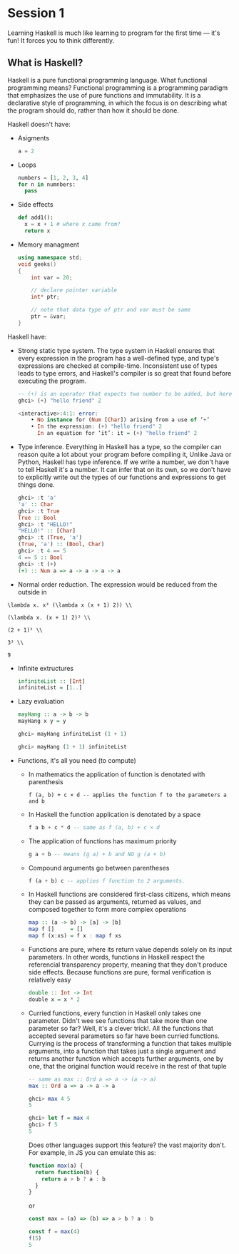 # Session 1

Learning Haskell is much like learning to program for the first time — it's fun! It forces you to think differently.

## What is Haskell?

Haskell is a pure functional programming language. What functional programming means?
Functional programming is a programming paradigm that emphasizes the use of pure functions and immutability.
It is a declarative style of programming, in which the focus is on describing what the program should do,
rather than how it should be done.

Haskell doesn't have:

- Asigments

  ```python
  a = 2
  ```

- Loops

  ```python
  numbers = [1, 2, 3, 4]
  for n in numnbers:
    pass
  ```

- Side effects

  ```python
  def add1():
    x = x + 1 # where x came from?
    return x
  ```

- Memory managment

  ```cpp
  using namespace std;
  void geeks()
  {
      int var = 20;

      // declare pointer variable
      int* ptr;

      // note that data type of ptr and var must be same
      ptr = &var;
  }
  ```

Haskell have:

- Strong static type system. The type system in Haskell ensures that every expression in the program has a well-defined type, and type's expressions are checked at compile-time. Inconsistent use of types leads to type errors, and Haskell's compiler is so great that found before executing the program.

  ```haskell
  -- (+) is an operator that expects two number to be added, but here, one of it's parameters is a string.
  ghci> (+) "hello friend" 2

  <interactive>:4:1: error:
      • No instance for (Num [Char]) arising from a use of ‘+’
      • In the expression: (+) "hello friend" 2
        In an equation for ‘it’: it = (+) "hello friend" 2
  ```

- Type inference. Everything in Haskell has a type, so the compiler can reason quite a lot about your program before compiling it, Unlike Java or Python, Haskell has type inference. If we write a number, we don't have to tell Haskell it's a number. It can infer that on its own, so we don't have to explicitly write out the types of our functions and expressions to get things done.

  ```haskell
  ghci> :t 'a'  
  'a' :: Char  
  ghci> :t True  
  True :: Bool  
  ghci> :t "HELLO!"  
  "HELLO!" :: [Char]  
  ghci> :t (True, 'a')  
  (True, 'a') :: (Bool, Char)  
  ghci> :t 4 == 5  
  4 == 5 :: Bool
  ghci> :t (+) 
  (+) :: Num a => a -> a -> a -> a
  ```

- Normal order reduction. The expression would be reduced from the outside in

```text
\lambda x. x² (\lambda x (x + 1) 2)) \\

(\lambda x. (x + 1) 2)² \\

(2 + 1)² \\

3² \\

9
```

- Infinite extructures

  ```haskell
  infiniteList :: [Int]
  infiniteList = [1..]
  ```

- Lazy evaluation

  ```haskell
  mayHang :: a -> b -> b
  mayHang x y = y
  ```

  ```haskell
  ghci> mayHang infiniteList (1 + 1)
  ```

  ```haskell
  ghci> mayHang (1 + 1) infiniteList
  ```

- Functions, it's all you need (to compute)

  - In mathematics the application of function is denotated with parenthesis

    ```text
    f (a, b) + c × d -- applies the function f to the parameters a and b
    ```

  - In Haskell the function application is denotated by a space

    ```haskell
    f a b + c * d -- same as f (a, b) + c × d
    ```

  - The application of functions has maximum priority

    ```haskell
    g a + b -- means (g a) + b and NO g (a + b)
    ```
    
  - Compound arguments go between parentheses

    ```haskell
    f (a + b) c -- applies f function to 2 arguments.
    ```

  - In Haskell functions are considered first-class citizens, which means they can be passed as arguments,
    returned as values, and composed together to form more complex operations
    
    ```haskell
    map :: (a -> b) -> [a] -> [b]
    map f []     = []
    map f (x:xs) = f x : map f xs
    ```

  - Functions are pure, where its return value depends solely on its input parameters. In other words, functions
    in Haskell respect the referencial transparency property, meaning that they don't produce side effects. Because functions
    are pure, formal verification is relatively easy

    ```haskell
    double :: Int -> Int
    double x = x * 2
    ```

  - Curried functions, every function in Haskell only takes one parameter. Didn't wee see functions that take more than one parameter so far? 
    Well, it's a clever trick!. All the functions that accepted several parameters so far have been curried functions. 
    Currying is the process of transforming a function that takes multiple arguments, into a function that takes just a single argument 
    and returns another function which accepts further arguments, one by one, that the original function would receive in the rest of that tuple

    ```haskell
    -- same as max :: Ord a => a -> (a -> a)
    max :: Ord a => a -> a -> a 
    ```
    
    ```haskell
    ghci> max 4 5
    5
    ```
    
    ```haskell
    ghci> let f = max 4
    ghci> f 5
    5
    ```

    Does other languages support this feature? the vast majority don't. For example, in JS you can emulate this as:

    ```js
    function max(a) {
      return function(b) {
        return a > b ? a : b
      }
    }
    ```
    
    or
    
     ```js
    const max = (a) => (b) => a > b ? a : b
    ```
    
    ```js
    const f = max(4)
    f(5)
    5
    ```
